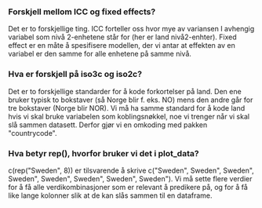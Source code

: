### Forskjell mellom ICC og fixed effects?
Det er to forskjellige ting. ICC forteller oss hvor mye av variansen I avhengig variabel som nivå 2-enhetene står for (her er land nivå2-enhter). Fixed effect er en måte å spesifisere modellen, der vi antar at effekten av en variabel er den samme for alle enhetene på samme nivå.

### Hva er forskjell på iso3c og iso2c?
Det er to forskjellige standarder for å kode forkortelser på land. Den ene bruker typisk to bokstaver (så Norge blir f. eks. NO) mens den andre går for tre bokstaver (Norge blir NOR). Vi må ha samme standard for å kode land hvis vi skal bruke variabelen som koblingsnøkkel, noe vi trenger når vi skal slå sammen datasett. Derfor gjør vi en omkoding med pakken "countrycode".

### Hva betyr rep(), hvorfor bruker vi det i plot_data?
c(rep("Sweden", 8)) er tilsvarende å skrive c("Sweden", Sweden", Sweden", Sweden", Sweden", Sweden", Sweden", Sweden"). Vi må sette flere verdier for å få alle verdikombinasjoner som er relevant å predikere på, og for å få like lange kolonner slik at de kan slås sammen til en dataframe.
